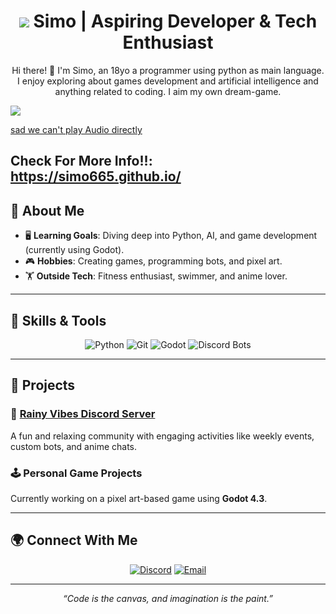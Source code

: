 <h1 align="center"> <img src="https://emoji.discadia.com/emojis/85f70d42-c802-48f2-b3bb-f1506247f44b.GIF"> Simo | Aspiring Developer & Tech Enthusiast</h1>

<p align="center">
Hi there! 👋 I'm Simo, an 18yo a programmer using python as main language. I enjoy exploring about games development and artificial intelligence and anything related to coding. I aim my own dream-game.
</p>
<img src="https://images.squarespace-cdn.com/content/v1/606d4deb4db8c15ea53b3624/1619052791039-U5P66XF1HX6OHSPMRHP0/banner_real.jpg">

[sad we can't play Audio directly 
](https://downloads.khinsider.com/game-soundtracks/album/hollow-knight-original-soundtrack/01.%2520Enter%2520Hallownest.mp3)

## Check For More Info!!: https://simo665.github.io/


## 🌟 About Me

<ul>
  <li>🖥️ <b>Learning Goals</b>: Diving deep into Python, AI, and game development (currently using Godot).</li>
  <li>🎮 <b>Hobbies</b>: Creating games, programming bots, and pixel art.</li>
  <li>🏋️ <b>Outside Tech</b>: Fitness enthusiast, swimmer, and anime lover.</li>
</ul>

---

## 🔧 Skills & Tools

<div align="center">
  <img src="https://img.shields.io/badge/Python-3776AB?style=for-the-badge&logo=python&logoColor=white" alt="Python" />
  <img src="https://img.shields.io/badge/Git-F05032?style=for-the-badge&logo=git&logoColor=white" alt="Git" />
  <img src="https://img.shields.io/badge/Godot-478CBF?style=for-the-badge&logo=godot-engine&logoColor=white" alt="Godot" />
  <img src="https://img.shields.io/badge/Discord Bots-5865F2?style=for-the-badge&logo=discord&logoColor=white" alt="Discord Bots" />
</div>

---

## 🎯 Projects

### 🚀 <a href="https://discord.gg/efVKwASdNX">Rainy Vibes Discord Server</a>
A fun and relaxing community with engaging activities like weekly events, custom bots, and anime chats.

### 🕹️ Personal Game Projects
Currently working on a pixel art-based game using **Godot 4.3**.

---

## 🌍 Connect With Me

<p align="center">
  <a href="https://discord.gg/efVKwASdNX"><img src="https://img.shields.io/badge/Discord-7289DA?style=for-the-badge&logo=discord&logoColor=white" alt="Discord" /></a>
  <a href="jumpursimo12@gmail.com"><img src="https://img.shields.io/badge/Email-D14836?style=for-the-badge&logo=gmail&logoColor=white" alt="Email" /></a>
</p>

---

<p align="center"><i>“Code is the canvas, and imagination is the paint.”</i></p>
